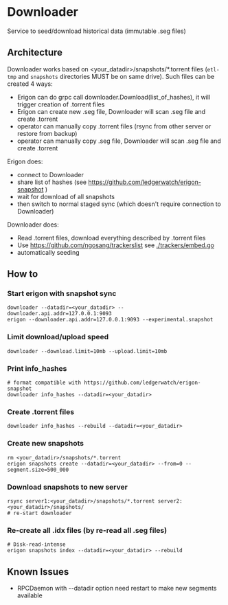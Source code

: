 # Downloader

Service to seed/download historical data (immutable .seg files)

## Architecture

Downloader works based on <your_datadir>/snapshots/*.torrent files (`etl-tmp` and `snapshots` directories MUST be on
same drive). Such files can be created 4 ways:

- Erigon can do grpc call downloader.Download(list_of_hashes), it will trigger creation of .torrent files
- Erigon can create new .seg file, Downloader will scan .seg file and create .torrent
- operator can manually copy .torrent files (rsync from other server or restore from backup)
- operator can manually copy .seg file, Downloader will scan .seg file and create .torrent

Erigon does:

- connect to Downloader
- share list of hashes (see https://github.com/ledgerwatch/erigon-snapshot )
- wait for download of all snapshots
- then switch to normal staged sync (which doesn't require connection to Downloader)

Downloader does:

- Read .torrent files, download everything described by .torrent files
- Use https://github.com/ngosang/trackerslist see [./trackers/embed.go](./trackers/embed.go)
- automatically seeding

## How to

### Start erigon with snapshot sync

```shell
downloader --datadir=<your_datadir> --downloader.api.addr=127.0.0.1:9093
erigon --downloader.api.addr=127.0.0.1:9093 --experimental.snapshot
```

### Limit download/upload speed

```shell
downloader --download.limit=10mb --upload.limit=10mb
```

### Print info_hashes

```shell
# format compatible with https://github.com/ledgerwatch/erigon-snapshot
downloader info_hashes --datadir=<your_datadir>
```

### Create .torrent files

```shell
downloader info_hashes --rebuild --datadir=<your_datadir>
```

### Create new snapshots

```
rm <your_datadir>/snapshots/*.torrent
erigon snapshots create --datadir=<your_datadir> --from=0 --segment.size=500_000
```

### Download snapshots to new server

```
rsync server1:<your_datadir>/snapshots/*.torrent server2:<your_datadir>/snapshots/
# re-start downloader 
```

### Re-create all .idx files (by re-read all .seg files)

```
# Disk-read-intense
erigon snapshots index --datadir=<your_datadir> --rebuild
```

## Known Issues

- RPCDaemon with --datadir option need restart to make new segments available